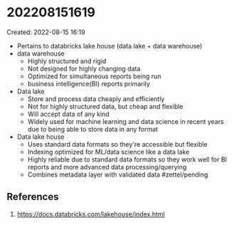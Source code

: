 # 202208151619
Created: 2022-08-15 16:19

- Pertains to databricks lake house (data lake + data warehouse)
- data warehouse
	- Highly structured and rigid
	- Not designed for highly changing data
	- Optimized for simultaneous reports being run
	- business intelligence(BI) reports primarily
- Data lake
	- Store and process data cheaply and efficiently
	- Not for highly structured data, but cheap and flexible
	- Will accept data of any kind
	- Widely used for machine learning and data science in recent years due to being able to store data in any format
- Data lake house
	- Uses standard data formats so they're accessible but flexible
	- Indexing optimized for ML/data science like a data lake
	- Highly reliable due to standard data formats so they work well for BI reports and more advanced data processing/querying
	- Combines metadata layer with validated data
#zettel/pending 

## References
1. https://docs.databricks.com/lakehouse/index.html